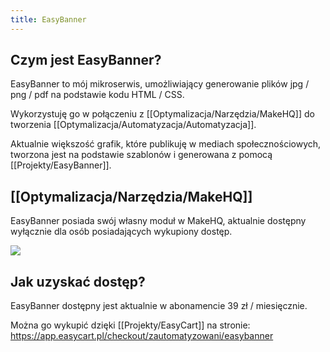 ```yaml
---
title: EasyBanner
--- 
```


## Czym jest EasyBanner?

EasyBanner to mój mikroserwis, umożliwiający generowanie plików jpg / png / pdf na podstawie kodu HTML / CSS.

Wykorzystuję go w połączeniu z [[Optymalizacja/Narzędzia/MakeHQ]] do tworzenia [[Optymalizacja/Automatyzacja/Automatyzacja]]. 

Aktualnie większość grafik, które publikuję w mediach społecznościowych, tworzona jest na podstawie szablonów i generowana z pomocą [[Projekty/EasyBanner]].

## [[Optymalizacja/Narzędzia/MakeHQ]]
EasyBanner posiada swój własny moduł w MakeHQ, aktualnie dostępny wyłącznie dla osób posiadających wykupiony dostęp.

![](https://space.overment.com/Shared-Image-2021-11-07-23-26-34/Shared-Image-2021-11-07-23-26-34.png)

## Jak uzyskać dostęp? 
EasyBanner dostępny jest aktualnie w abonamencie 39 zł / miesięcznie.

Można go wykupić dzięki [[Projekty/EasyCart]] na stronie: 
https://app.easycart.pl/checkout/zautomatyzowani/easybanner